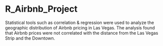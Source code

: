 # R_Airbnb_Project
Statistical tools such as correlation & regression were used to analyze the geographic distribution of Airbnb pricing in Las Vegas. The analysis found that Airbnb prices were not correlated with the distance from the Las Vegas Strip and the Downtown.
